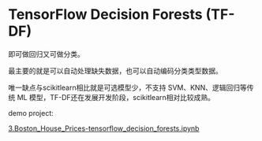 # TensorFlow Decision Forests (TF-DF) 

即可做回归又可做分类。

最主要的就是可以自动处理缺失数据，也可以自动编码分类类型数据。

唯一缺点与scikitlearn相比就是可选模型少，不支持 SVM、KNN、逻辑回归等传统 ML 模型，TF-DF还在发展开发阶段，scikitlearn相对比较成熟。


demo project:

[3.Boston_House_Prices-tensorflow_decision_forests.ipynb](./demo_project/3.Boston_House_Prices-tensorflow_decision_forests.ipynb)
